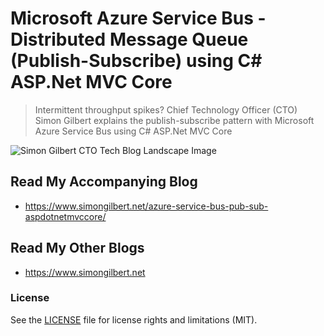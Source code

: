 ﻿# Microsoft Azure Service Bus - Distributed Message Queue (Publish-Subscribe) using C# ASP.Net MVC Core
> Intermittent throughput spikes? Chief Technology Officer (CTO) Simon Gilbert explains the publish-subscribe pattern with Microsoft Azure Service Bus using C# ASP.Net MVC Core

![Simon Gilbert CTO Tech Blog Landscape Image](https://www.simongilbert.net/content/images/2019/04/simon-gilbert-cto-tech-blog-17.png)

## Read My Accompanying Blog
- https://www.simongilbert.net/azure-service-bus-pub-sub-aspdotnetmvccore/

## Read My Other Blogs
- https://www.simongilbert.net

### License
See the [LICENSE](LICENSE.md) file for license rights and limitations (MIT).
